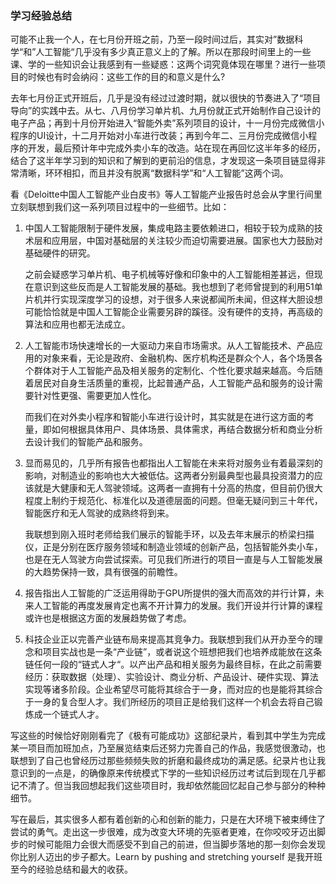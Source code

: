### 学习经验总结

​		可能不止我一个人，在七月份开班之前，乃至一段时间过后，其实对”数据科学“和”人工智能“几乎没有多少真正意义上的了解。所以在那段时间里上的一些课、学的一些知识会让我感到有一些疑惑：这两个词究竟体现在哪里？进行一些项目的时候也有时会纳闷：这些工作的目的和意义是什么?		

​		去年七月份正式开班后，几乎是没有经过过渡时期，就以很快的节奏进入了“项目导向”的实践中去。从七、八月份学习单片机、九月份就正式开始制作自己设计的电子产品；再到十月份开始进入“智能外卖”系列项目的设计，十一月份完成微信小程序的UI设计，十二月开始对小车进行改装；再到今年二、三月份完成微信小程序的开发，最后预计年中完成外卖小车的改造。站在现在再回忆这半年多的经历，结合了这半年学习到的知识和了解到的更前沿的信息，才发现这一条项目链显得非常清晰，环环相扣，而且并没有脱离“数据科学”和“人工智能”这两个词。

​		看《Deloitte中国人工智能产业白皮书》等人工智能产业报告时总会从字里行间里立刻联想到我们这一系列项目过程中的一些细节。比如：

1. 中国人工智能限制于硬件发展，集成电路主要依赖进口，相较于较为成熟的技术层和应用层，中国对基础层的关注较少而迫切需要进展。国家也大力鼓励对基础硬件的研究。

   之前会疑惑学习单片机、电子机械等好像和印象中的人工智能相差甚远，但现在意识到这些反而是人工智能发展的基础。我也想到了老师曾提到的利用51单片机并行实现深度学习的设想，对于很多人来说都闻所未闻，但这样大胆设想可能恰恰就是中国人工智能企业需要另辟的蹊径。没有硬件的支持，再高级的算法和应用也都无法成立。

2. 人工智能市场快速增长的一大驱动力来自市场需求。从人工智能技术、产品应用的对象来看，无论是政府、金融机构、医疗机构还是群众个人，各个场景各个群体对于人工智能产品及相关服务的定制化、个性化要求越来越高。今后随着居民对自身生活质量的重视，比起普通产品，人工智能产品和服务的设计需要针对性更强、需要更加人性化。

   而我们在对外卖小程序和智能小车进行设计时，其实就是在进行这方面的考量，即如何根据具体用户、具体场景、具体需求，再结合数据分析和商业分析去设计我们的智能产品和服务。

3. 显而易见的，几乎所有报告也都指出人工智能在未来将对服务业有着最深刻的影响，对制造业的影响也大大被低估。这两者分别最典型也最具投资潜力的应该就是大健康和无人驾驶领域。这两者一直拥有十分高的热度，但目前仍很大程度上制约于规范化、标准化以及道德层面的问题。但毫无疑问到三十年代，智能医疗和无人驾驶的成熟终将到来。

   我联想到刚入班时老师给我们展示的智能手环，以及去年末展示的桥梁扫描仪，正是分别在医疗服务领域和制造业领域的创新产品，包括智能外卖小车，也是在无人驾驶方向尝试探索。可见我们所进行的项目一直是与人工智能发展的大趋势保持一致，具有很强的前瞻性。

4. 报告指出人工智能的广泛运用得助于GPU所提供的强大而高效的并行计算，未来人工智能的再度发展肯定也离不开计算力的发展。我们开设并行计算的课程或许也是根据这方面的发展趋势做了考虑。
5. 科技企业正以完善产业链布局来提高其竞争力。我联想到我们从开办至今的理念和项目实战也是一条“产业链”，或者说这个班想把我们也培养成能放在这条链任何一段的“链式人才“。以产出产品和相关服务为最终目标，在此之前需要经历：获取数据（处理）、实验设计、商业分析、产品设计、硬件实现、算法实现等诸多阶段。企业希望尽可能将其综合于一身，而对应的也是能将其综合于一身的复合型人才。我们所经历的项目正是给我们这样一个机会去将自己锻炼成一个链式人才。



​		写这些的时候恰好刚刚看完了《极有可能成功》这部纪录片，看到其中学生为完成某一项目而加班加点，乃至展览结束后还努力完善自己的作品，我感觉很激动，也联想到了自己也曾经历过那些频频失败的折磨和最终成功的满足感。纪录片也让我意识到的一点是，的确像原来传统模式下学的一些知识经历过考试后到现在几乎都记不清了。但当我回想起我们这些项目时，我却依然能回忆起自己参与部分的种种细节。

​		写在最后，其实很多人都有着创新的心和创新的能力，只是在大环境下被束缚住了尝试的勇气。走出这一步很难，成为改变大环境的先驱者更难，在你咬咬牙迈出脚步的时候可能阻力会很大而感受不到自己的前进，但当脚步落地的那一刻你会发现你比别人迈出的步子都大。Learn by pushing and stretching yourself 是我开班至今的经验总结和最大的收获。

